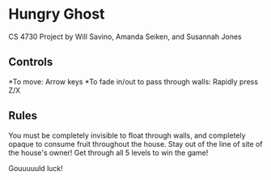 # Hungry Ghost

CS 4730 Project by Will Savino, Amanda Seiken, and Susannah Jones 

## Controls

*To move: Arrow keys
*To fade in/out to pass through walls: Rapidly press Z/X

## Rules

You must be completely invisible to float through walls, and completely opaque to consume fruit throughout the house. Stay out of the line of site of the house's owner! Get through all 5 levels to win the game!

Gouuuuuld luck!

